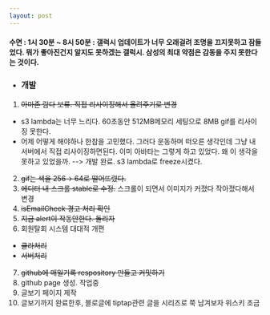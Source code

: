 ```yaml
---
layout: post
---
```

#### 수면 : 1시 30분 ~ 8시 50분 : 갤럭시 업데이트가 너무 오래걸려 조명을 끄지못하고 잠들었다. 뭐가 좋아진건지 알지도 못하겠는 갤럭시. 삼성의 최대 약점은 감동을 주지 못한다는 것이다.
* ### 개발
1. ~~아마존 람다 보류. 직접 리사이징해서 올려주기로 변경~~
- s3 lambda는 너무 느리다. 60초동안 512MB메모리 세팅으로 8MB gif를 리사이징 못한다.
- 어제 어떻게 해야하나 한참을 고민했다. 그러다 운동하며 떠오른 생각인데 그냥 내 서버에서 직접 리사이징하면된다. 이미 아바타는 그렇게 하고 있었다. 왜 이 생각을 못하고 있었을까.
--> 개발 완료. s3 lambda로 freeze시켰다.
2. ~~gif는 색을 256→ 64로 떨어뜨렸다.~~
3. ~~에디터 내 스크롤 stable로 수정.~~ 스크롤이 되면서 이미지가 커졌다 작아졌다해서 변경
4. ~~isEmailCheck 경고 처리 확인~~
5. ~~지금 alert이 작동안한다. 돌리자~~
6. 회원탈회 시스템 대대적 개편
- ~~클라처리~~
- ~~서버처리~~
7. ~~github에 매일기록 respository 만들고 커밋하기~~
8. github page 생성. 작업중
9. 글보기 페이지 제작
10. 글보기까지 완료한후, 블로글에 tiptap관련 글을 시리즈로 쭉 남겨보자
위스키 조금